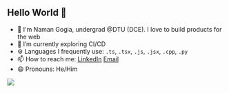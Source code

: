 <!-- ### Hi there 👋 -->

<!--
**naman114/naman114** is a ✨ _special_ ✨ repository because its `README.md` (this file) appears on your GitHub profile.

Here are some ideas to get you started:

- 🔭 I’m currently working on ...
- 🌱 I’m currently learning ...
- 👯 I’m looking to collaborate on ...
- 🤔 I’m looking for help with ...
- 💬 Ask me about ...
- 📫 How to reach me: ...
- 😄 Pronouns: ...
- ⚡ Fun fact: ...
-->

## Hello World 👋

- 🔭 I'm Naman Gogia, undergrad @DTU (DCE). I love to build products for the web
- 🌱 I’m currently exploring CI/CD
- ⚙️ Languages I frequently use: `.ts`, `.tsx`, `.js`, `.jsx`, `.cpp`, `.py`
- 📫 How to reach me: [LinkedIn](https://www.linkedin.com/in/namangogia/) [Email](mailto:namangogia2001@gmail.com)
- 😄 Pronouns: He/Him

![](https://komarev.com/ghpvc/?username=naman114)
